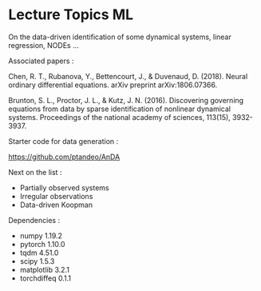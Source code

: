 # Lecture Topics ML

On the data-driven identification of some dynamical systems, linear regression, NODEs ...

Associated papers : 

Chen, R. T., Rubanova, Y., Bettencourt, J., & Duvenaud, D. (2018). Neural ordinary differential equations. arXiv preprint arXiv:1806.07366.

Brunton, S. L., Proctor, J. L., & Kutz, J. N. (2016). Discovering governing equations from data by sparse identification of nonlinear dynamical systems. Proceedings of the national academy of sciences, 113(15), 3932-3937.

Starter code for data generation : 

https://github.com/ptandeo/AnDA

Next on the list : 

* Partially observed systems
* Irregular observations
* Data-driven Koopman 

Dependencies : 

* numpy 1.19.2
* pytorch 1.10.0
* tqdm 4.51.0
* scipy 1.5.3
* matplotlib 3.2.1
* torchdiffeq 0.1.1
